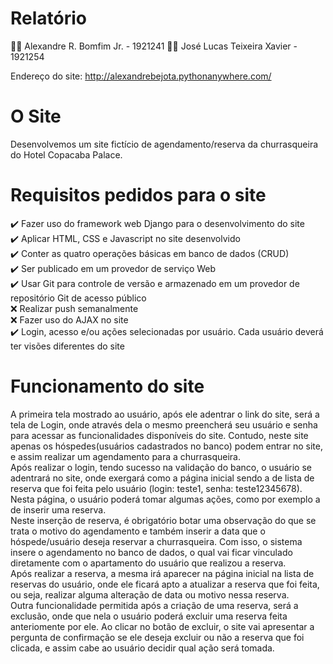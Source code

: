 # Relatório

:man_technologist:	Alexandre R. Bomfim Jr. - 1921241
:man_technologist:	José Lucas Teixeira Xavier - 1921254

Endereço do site: http://alexandrebejota.pythonanywhere.com/

# O Site

Desenvolvemos um site fictício de agendamento/reserva da churrasqueira do Hotel Copacaba Palace. 

# Requisitos pedidos para o site

  :heavy_check_mark: Fazer uso do framework web Django para o desenvolvimento do site
 <br/> :heavy_check_mark: Aplicar HTML, CSS e Javascript no site desenvolvido
 <br/> :heavy_check_mark: Conter as quatro operações básicas em banco de dados (CRUD)
 <br/> :heavy_check_mark: Ser publicado em um provedor de serviço Web
 <br/> :heavy_check_mark: Usar Git para controle de versão e armazenado em um provedor de repositório Git de acesso público
 <br/> :x: Realizar push semanalmente
 <br/> :x: Fazer uso do AJAX no site
 <br/> :heavy_check_mark: Login, acesso e/ou ações selecionadas por usuário. Cada usuário deverá ter visões diferentes do site

# Funcionamento do site

A primeira tela mostrado ao usuário, após ele adentrar o link do site, será a tela de Login, onde através dela o mesmo preencherá seu usuário e senha para acessar as funcionalidades disponíveis do site. Contudo, neste site apenas os hóspedes(usuários cadastrados no banco) podem entrar no site, e assim realizar um agendamento para a churrasqueira.
<br/>Após realizar o login, tendo sucesso na validação do banco, o usuário se adentrará no site, onde exergará como a página inicial sendo a de lista de reserva que foi feita pelo usuário (login: teste1, senha: teste12345678). Nesta página, o usuário poderá tomar algumas ações, como por exemplo a de inserir uma reserva.
<br/>Neste inserção de reserva, é obrigatório botar uma observação do que se trata o motivo do agendamento e também inserir a data que o hóspede/usuário deseja reservar a churrasqueira. Com isso, o sistema insere o agendamento no banco de dados, o qual vai ficar vinculado diretamente com o apartamento do usuário que realizou a reserva. 
<br/>Após realizar a reserva, a mesma irá aparecer na página inicial na lista de reservas do usuário, onde ele ficará apto a atualizar a reserva que foi feita, ou seja, realizar alguma alteração de data ou motivo nessa reserva. 
<br/>Outra funcionalidade permitida após a criação de uma reserva, será a exclusão, onde que nela o usuário poderá excluir uma reserva feita anteriomente por ele. Ao clicar no botão de excluir, o site vai apresentar a pergunta de confirmação se ele deseja excluir ou não a reserva que foi clicada, e assim cabe ao usuário decidir qual ação será tomada.


